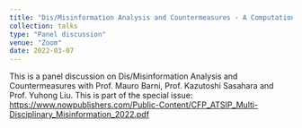 ```yaml
---
title: "Dis/Misinformation Analysis and Countermeasures - A Computational Viewpoint"
collection: talks
type: "Panel discussion"
venue: "Zoom"
date: 2022-03-07
---
```

This is a panel discussion on Dis/Misinformation Analysis and Countermeasures with Prof. Mauro Barni, Prof. Kazutoshi Sasahara and Prof. Yuhong Liu. This is part of the special issue: https://www.nowpublishers.com/Public-Content/CFP_ATSIP_Multi-Disciplinary_Misinformation_2022.pdf
